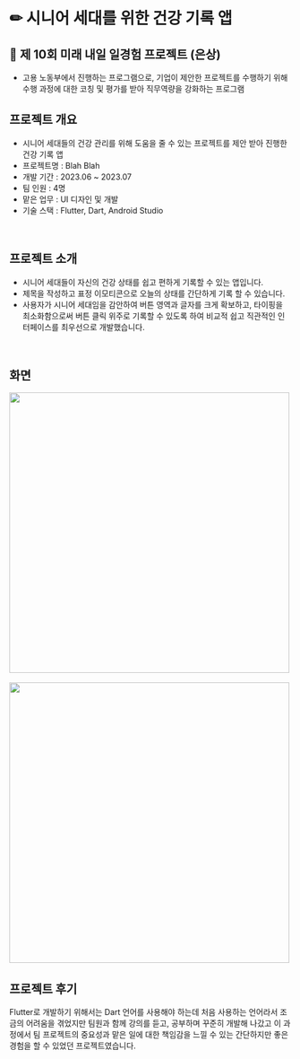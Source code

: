 # ✏ 시니어 세대를 위한 건강 기록 앱

## 🥈 제 10회 미래 내일 일경험 프로젝트 (은상)
- 고용 노동부에서 진행하는 프로그램으로, 기업이 제안한 프로젝트를 수행하기 위해 수행 과정에 대한 코칭 및 평가를 받아 직무역량을 강화하는 프로그램


## 프로젝트 개요
- 시니어 세대들의 건강 관리를 위해 도움을 줄 수 있는 프로젝트를 제안 받아 진행한 건강 기록 앱
- 프로젝트명 : Blah Blah
- 개발 기간 : 2023.06 ~ 2023.07
- 팀 인원 : 4명
- 맡은 업무 : UI 디자인 및 개발
- 기술 스택 : Flutter, Dart, Android Studio
<br>

## 프로젝트 소개
- 시니어 세대들이 자신의 건강 상태를 쉽고 편하게 기록할 수 있는 앱입니다.
- 제목을 작성하고 표정 이모티콘으로 오늘의 상태를 간단하게 기록 할 수 있습니다.
- 사용자가 시니어 세대임을 감안하여 버튼 영역과 글자를 크게 확보하고, 타이핑을 최소화함으로써 버튼 클릭 위주로 기록할 수 있도록 하여 비교적 쉽고 직관적인 인터페이스를 최우선으로 개발했습니다.
<br>

## 화면
<img src="https://github.com/Yoon-juhan/Health_records_app/assets/108213439/044210fe-9cdf-4b06-933c-6be9a6bdd1ce" height=500> &nbsp;
<img src="https://github.com/Yoon-juhan/Health_records_app/assets/108213439/f86a64a2-645a-4780-bbbd-e4f6aeafb495" height=500>
<br>

## 프로젝트 후기
Flutter로 개발하기 위해서는 Dart 언어를 사용해야 하는데 처음 사용하는 언어라서 조금의 어려움을 겪었지만 팀원과 함께 강의를 듣고, 공부하며 꾸준히 개발해 나갔고 이 과정에서 팀 프로젝트의 중요성과 맡은 일에 대한 책임감을 느낄 수 있는 간단하지만 좋은 경험을 할 수 있었던 프로젝트였습니다.
